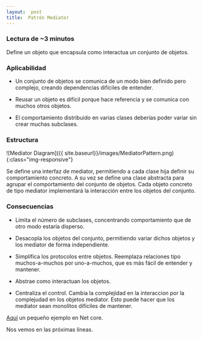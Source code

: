```yaml
---
layout:  post
title:  Patrón Mediator
---
```


### Lectura de ~3 minutos

Define un objeto que encapsula como interactua un conjunto de objetos.

### Aplicabilidad

- Un conjunto de objetos se comunica de un modo bien definido pero complejo, creando dependencias difíciles de entender.

- Reusar un objeto es difícil porque hace referencia y se comunica con muchos otros objetos.

- El comportamiento distribuido en varias clases deberías poder variar sin crear muchas subclases.

### Estructura

![Mediator Diagram]({{ site.baseurl}}/images/MediatorPattern.png){:class="img-responsive"}

Se define una interfaz de mediator, permitiendo a cada clase hija definir su comportamiento concreto. A su vez se define una clase abstracta para agrupar el comportamiento del conjunto de objetos. Cada objeto concreto de tipo mediator implementará la interacción entre los objetos del conjunto.

### Consecuencias

- Limita el número de subclases, concentrando comportamiento que de otro modo estaría disperso.

- Desacopla los objetos del conjunto, permitiendo variar dichos objetos y los mediator de forma independiente.

- Simplifica los protocolos entre objetos. Reemplaza relaciones tipo muchos-a-muchos por uno-a-muchos, que es más fácil de entender y mantener.

- Abstrae como interactuan los objetos.

- Centraliza el control. Cambia la complejidad en la interaccion por la complejudad en los objetos mediator. Esto puede hacer que los mediator sean monolitos difíciles de mantener.

[Aquí](https://github.com/44r0n/MediatorPattern) un pequeño ejemplo en Net core.

Nos vemos en las próximas líneas.
